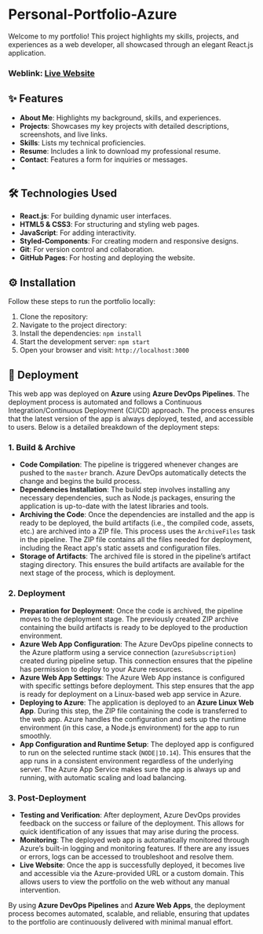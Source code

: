 # Personal-Portfolio-Azure
Welcome to my portfolio! This project highlights my skills, projects, and experiences as a web developer, all showcased through an elegant React.js application.
### Weblink: [Live Website](https://mahmoudmohamed.vercel.app/)

## ✨ Features  
- **About Me**: Highlights my background, skills, and experiences.  
- **Projects**: Showcases my key projects with detailed descriptions, screenshots, and live links.  
- **Skills**: Lists my technical proficiencies.  
- **Resume**: Includes a link to download my professional resume.  
- **Contact**: Features a form for inquiries or messages.
- 
## 🛠 Technologies Used  
- **React.js**: For building dynamic user interfaces.  
- **HTML5 & CSS3**: For structuring and styling web pages.  
- **JavaScript**: For adding interactivity.  
- **Styled-Components**: For creating modern and responsive designs.  
- **Git**: For version control and collaboration.  
- **GitHub Pages**: For hosting and deploying the website.  

## ⚙️ Installation  
Follow these steps to run the portfolio locally:  
1. Clone the repository: 
2. Navigate to the project directory: 
3. Install the dependencies: `npm install`
4. Start the development server: `npm start`
5. Open your browser and visit: `http://localhost:3000`


## 🚀 Deployment

This web app was deployed on **Azure** using **Azure DevOps Pipelines**. The deployment process is automated and follows a Continuous Integration/Continuous Deployment (CI/CD) approach. The process ensures that the latest version of the app is always deployed, tested, and accessible to users. Below is a detailed breakdown of the deployment steps:

### 1. **Build & Archive**
- **Code Compilation**: The pipeline is triggered whenever changes are pushed to the `master` branch. Azure DevOps automatically detects the change and begins the build process.
- **Dependencies Installation**: The build step involves installing any necessary dependencies, such as Node.js packages, ensuring the application is up-to-date with the latest libraries and tools.
- **Archiving the Code**: Once the dependencies are installed and the app is ready to be deployed, the build artifacts (i.e., the compiled code, assets, etc.) are archived into a ZIP file. This process uses the `ArchiveFiles` task in the pipeline. The ZIP file contains all the files needed for deployment, including the React app's static assets and configuration files.
- **Storage of Artifacts**: The archived file is stored in the pipeline’s artifact staging directory. This ensures the build artifacts are available for the next stage of the process, which is deployment.

### 2. **Deployment**
- **Preparation for Deployment**: Once the code is archived, the pipeline moves to the deployment stage. The previously created ZIP archive containing the build artifacts is ready to be deployed to the production environment.
- **Azure Web App Configuration**: The Azure DevOps pipeline connects to the Azure platform using a service connection (`azureSubscription`) created during pipeline setup. This connection ensures that the pipeline has permission to deploy to your Azure resources.
- **Azure Web App Settings**: The Azure Web App instance is configured with specific settings before deployment. This step ensures that the app is ready for deployment on a Linux-based web app service in Azure.
- **Deploying to Azure**: The application is deployed to an **Azure Linux Web App**. During this step, the ZIP file containing the code is transferred to the web app. Azure handles the configuration and sets up the runtime environment (in this case, a Node.js environment) for the app to run smoothly.
- **App Configuration and Runtime Setup**: The deployed app is configured to run on the selected runtime stack (`NODE|10.14`). This ensures that the app runs in a consistent environment regardless of the underlying server. The Azure App Service makes sure the app is always up and running, with automatic scaling and load balancing.

### 3. **Post-Deployment**
- **Testing and Verification**: After deployment, Azure DevOps provides feedback on the success or failure of the deployment. This allows for quick identification of any issues that may arise during the process.
- **Monitoring**: The deployed web app is automatically monitored through Azure’s built-in logging and monitoring features. If there are any issues or errors, logs can be accessed to troubleshoot and resolve them.
- **Live Website**: Once the app is successfully deployed, it becomes live and accessible via the Azure-provided URL or a custom domain. This allows users to view the portfolio on the web without any manual intervention.

By using **Azure DevOps Pipelines** and **Azure Web Apps**, the deployment process becomes automated, scalable, and reliable, ensuring that updates to the portfolio are continuously delivered with minimal manual effort.
